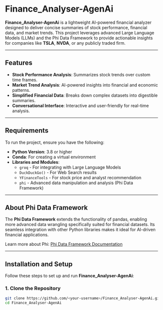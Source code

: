 # Finance_Analyser-AgenAi

**Finance_Analyser-AgenAi** is a lightweight AI-powered financial analyzer designed to deliver concise summaries of stock performance, financial data, and market trends. This project leverages advanced Large Language Models (LLMs) and the Phi Data Framework to provide actionable insights for companies like **TSLA**, **NVDA**, or any publicly traded firm. 

---

## Features

- **Stock Performance Analysis**: Summarizes stock trends over custom time frames.
- **Market Trend Analysis**: AI-powered insights into financial and economic patterns.
- **Simplified Financial Data**: Breaks down complex datasets into digestible summaries.
- **Conversational Interface**: Interactive and user-friendly for real-time analysis.

---

## Requirements

To run the project, ensure you have the following:

- **Python Version**: 3.8 or higher
- **Conda**: For creating a virtual environment
- **Libraries and Modules**:
  - `groq` - For integrating with Large Language Models
  - `DuckDuckGo()` - For Web Search results
  - `YFinanceTools` - For stock price and analyst recommendation
  - `phi` - Advanced data manipulation and analysis (Phi Data Framework)


---

## About Phi Data Framework

The **Phi Data Framework** extends the functionality of pandas, enabling more advanced data wrangling specifically suited for financial datasets. Its seamless integration with other Python libraries makes it ideal for AI-driven financial applications.

Learn more about Phi: [Phi Data Framework Documentation](https://phi-data-framework.org)

---

## Installation and Setup

Follow these steps to set up and run **Finance_Analyser-AgenAi**:

### 1. Clone the Repository
```bash
git clone https://github.com/<your-username>/Finance_Analyser-AgenAi.git
cd Finance_Analyser-AgenAi
